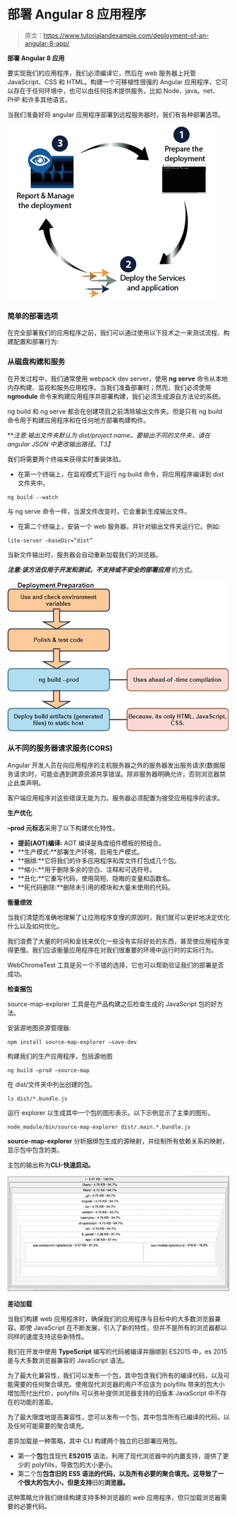 # 部署 Angular 8 应用程序

> 原文：<https://www.tutorialandexample.com/deployment-of-an-angular-8-app/>

**部署 Angular 8 应用**

要实现我们的应用程序，我们必须编译它，然后在 web 服务器上托管 JavaScript、CSS 和 HTML。构建一个可移植性很强的 Angular 应用程序，它可以存在于任何环境中，也可以由任何技术提供服务，比如 Node、java。net、PHP 和许多其他语言。

当我们准备好将 angular 应用程序部署到远程服务器时，我们有各种部署选项。

![Deploying an Angular 8 app](img/2a6206d81720784b693d1ff3a7e3baaa.png)

### 简单的部署选项

在完全部署我们的应用程序之前，我们可以通过使用以下技术之一来测试流程、构建配置和部署行为:

### 从磁盘构建和服务

在开发过程中，我们通常使用 webpack dev server，使用 **ng serve** 命令从本地内存构建、监视和服务应用程序。当我们准备部署时；然而，我们必须使用 **ngmodule** 命令来构建应用程序并部署构建，我们必须生成源自方法论的系统。

ng build 和 ng serve 都会在创建项目之前清除输出文件夹。但是只有 ng build 命令用于构建应用程序和在任何地方部署构建构件。

***注意:输出文件夹默认为 dist/project name。要输出不同的文件夹，请在 angular JSON 中更改输出路径。*T3】**

我们将需要两个终端来获得实时重装体验。

*   在第一个终端上，在监视模式下运行 ng build 命令，将应用程序编译到 dist 文件夹中。

```
ng build --watch
```

与 ng serve 命令一样，当源文件改变时，它会重新生成输出文件。

*   在第二个终端上，安装一个 web 服务器，并针对输出文件夹运行它。例如:

```
lite-server –baseDir=”dist”  
```

当新文件输出时，服务器会自动重新加载我们的浏览器。

***注意:该方法仅用于开发和测试，不支持或不安全的部署应用*** 的方式。

![Deployment Preparation](img/22a50e659d5a20679417e0187af96b39.png)

### 从不同的服务器请求服务(CORS)

Angular 开发人员在向应用程序的主机服务器之外的服务器发出服务请求(数据服务请求)时，可能会遇到跨源资源共享错误。除非服务器明确允许，否则浏览器禁止此类声明。

客户端应用程序对这些错误无能为力。服务器必须配置为接受应用程序的请求。

**生产优化**

**–prod 元标志**采用了以下构建优化特性。

*   **提前(AOT)编译:** AOT 编译是角度组件模板的预组合。
*   **生产模式:**部署生产环境，启用生产模式。
*   **捆绑:**它将我们的许多应用程序和库文件打包成几个包。
*   **缩小:**用于删除多余的空白、注释和可选符号。
*   **丑化:**它重写代码，使用简短、隐晦的变量和函数名。
*   **死代码删除:**删除未引用的模块和大量未使用的代码。

**衡量绩效**

当我们清楚而准确地理解了让应用程序变慢的原因时，我们就可以更好地决定优化什么以及如何优化。

我们浪费了大量的时间和金钱来优化一些没有实际好处的东西，甚至使应用程序变得更慢。我们应该衡量应用程序在对我们很重要的环境中运行时的实际行为。

WebChromeTest 工具是另一个不错的选择，它也可以帮助验证我们的部署是否成功。

**检查捆包**

source-map-explorer 工具是在产品构建之后检查生成的 JavaScript 包的好方法。

安装源地图资源管理器:

```
npm install source-map-explorer –save-dev 
```

构建我们的生产应用程序，包括源地图

```
ng build –prod –source-map
```

在 dist/文件夹中列出创建的包。

```
ls dist/*.bundle.js
```

运行 explorer 以生成其中一个包的图形表示。以下示例显示了主束的图形。

```
node_module/bin/source-map-explorer dist/.main.*.bundle.js
```

**source-map-explorer** 分析捆绑包生成的源映射，并绘制所有依赖关系的映射，显示包中包含的类。

主包的输出称为**CLI-快速启动。**

![main bundle is called cli-quick start](img/1beff814ae62895a391fe253f497127a.png)

**差动加载**

当我们构建 web 应用程序时，确保我们的应用程序与目标中的大多数浏览器兼容。即使 JavaScript 在不断发展，引入了新的特性，但并不是所有的浏览器都以同样的速度支持这些新特性。

我们在开发中使用 **TypeScript** 编写的代码被编译并捆绑到 ES2015 中，es 2015 是与大多数浏览器兼容的 JavaScript 语法。

为了最大化兼容性，我们可以发布一个包，其中包含我们所有的编译代码，以及可能需要的任何聚合填充。使用现代浏览器的用户不应该为 polyfills 带来的包大小增加而付出代价，polyfills 可以弥补提供浏览器支持的旧版本 JavaScript 中不存在的功能的差距。

为了最大限度地提高兼容性，您可以发布一个包，其中包含所有已编译的代码，以及任何可能需要的聚合填充。

差异加载是一种策略，其中 CLI 构建两个独立的已部署应用包。

*   第一个**包**包含现代 **ES2015** 语法，利用了现代浏览器中的内置支持，提供了更少的 polyfills，导致包的大小更小。
*   第二个包**包含旧的 **ES5** 语法的代码，以及所有必要的聚合填充。这导致了一个很大的包大小，但是支持**旧的**浏览器。**

这种策略允许我们继续构建支持多种浏览器的 web 应用程序，但只加载浏览器需要的必要代码。
